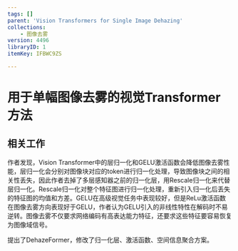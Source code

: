 ```yaml
---
tags: []
parent: 'Vision Transformers for Single Image Dehazing'
collections:
    - 图像去雾
version: 4496
libraryID: 1
itemKey: IFBWC9ZS

---
```

# 用于单幅图像去雾的视觉Transformer方法

## 相关工作

作者发现，Vision Transformer中的层归一化和GELU激活函数会降低图像去雾性能，层归一化会分别对图像块对应的token进行归一化处理，导致图像块之间的相关性丢失，因此作者去掉了多层感知器之前的归一化层，用Rescale归一化来代替层归一化。Rescale归一化对整个特征图进行归一化处理，重新引入归一化后丢失的特征图的均值和方差。GELU在高级视觉任务中表现较好，但是ReLu激活函数在图像去雾方向表现好于GELU，作者认为GELU引入的非线性特性在解码时不易逆转。图像去雾不仅要求网络编码有高表达能力特征，还要求这些特征要容易恢复为图像域信号。

提出了DehazeFormer，修改了归一化层、激活函数、空间信息聚合方案。
